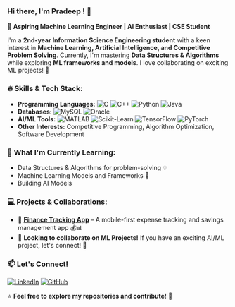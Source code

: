 ### Hi there, I'm Pradeep ! 👋

🚀 **Aspiring Machine Learning Engineer | AI Enthusiast | CSE Student**

I'm a **2nd-year Information Science Engineering student** with a keen interest in **Machine Learning, Artificial Intelligence, and Competitive Problem Solving**. Currently, I'm mastering **Data Structures & Algorithms** while exploring **ML frameworks and models**. I love collaborating on exciting ML projects! 🤝

### 🔥 **Skills & Tech Stack:**
- **Programming Languages:** ![C](https://img.shields.io/badge/-C-A8B9CC?style=flat-square&logo=c&logoColor=white) ![C++](https://img.shields.io/badge/-C++-00599C?style=flat-square&logo=c%2B%2B&logoColor=white) ![Python](https://img.shields.io/badge/-Python-3776AB?style=flat-square&logo=python&logoColor=white) ![Java](https://img.shields.io/badge/-Java-007396?style=flat-square&logo=java&logoColor=white)  
- **Databases:** ![MySQL](https://img.shields.io/badge/-MySQL-4479A1?style=flat-square&logo=mysql&logoColor=white) ![Oracle](https://img.shields.io/badge/-Oracle-F80000?style=flat-square&logo=oracle&logoColor=white)  
- **AI/ML Tools:** ![MATLAB](https://img.shields.io/badge/-MATLAB-0076A8?style=flat-square&logo=mathworks&logoColor=white) ![Scikit-Learn](https://img.shields.io/badge/-Scikit%20Learn-F7931E?style=flat-square&logo=scikit-learn&logoColor=white) ![TensorFlow](https://img.shields.io/badge/-TensorFlow-FF6F00?style=flat-square&logo=tensorflow&logoColor=white) ![PyTorch](https://img.shields.io/badge/-PyTorch-EE4C2C?style=flat-square&logo=pytorch&logoColor=white)  
- **Other Interests:** Competitive Programming, Algorithm Optimization, Software Development

### 🌱 **What I'm Currently Learning:**
- Data Structures & Algorithms for problem-solving 💡
- Machine Learning Models and Frameworks 🧠
- Building AI Models

### 💻 **Projects & Collaborations:**
- 🚀 **[Finance Tracking App](#)** – A mobile-first expense tracking and savings management app 💰📊
- 🤝 **Looking to collaborate on ML Projects!** If you have an exciting AI/ML project, let's connect! 🎯

### 📫 **Let's Connect!**
[![LinkedIn](https://cdn-icons-png.flaticon.com/256/174/174857.png)](https://www.linkedin.com/in/sai-pradeep-s-76374a238/) 
[![GitHub](https://cdn-icons-png.flaticon.com/256/25/25231.png)](https://github.com/saipradeeps) 

⭐ **Feel free to explore my repositories and contribute!** 🚀
